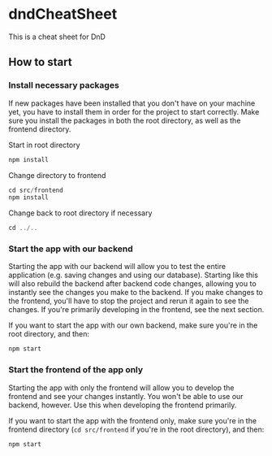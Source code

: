 # dndCheatSheet
This is a cheat sheet for DnD

## How to start
### Install necessary packages
If new packages have been installed that you don't have on your machine yet, you have to install them in order for the project to start correctly. Make sure you install the packages in both the root directory, as well as the frontend directory.

Start in root directory
```javascript
npm install
```

Change directory to frontend
```javascript
cd src/frontend
npm install
```

Change back to root directory if necessary
```javascript
cd ../..
```

### Start the app with our backend
Starting the app with our backend will allow you to test the entire application (e.g. saving changes and using our database). Starting like this will also rebuild the backend after backend code changes, allowing you to instantly see the changes you make to the backend.
If you make changes to the frontend, you'll have to stop the project and rerun it again to see the changes. If you're primarily developing in the frontend, see the next section.

If you want to start the app with our own backend, make sure you're in the root directory, and then:
```javascript
npm start
```

### Start the frontend of the app only
Starting the app with only the frontend will allow you to develop the frontend and see your changes instantly. You won't be able to use our backend, however. Use this when developing the frontend primarily.

If you want to start the app with the frontend only, make sure you're in the frontend directory (```cd src/frontend``` if you're in the root directory), and then:
```javascript
npm start
```
